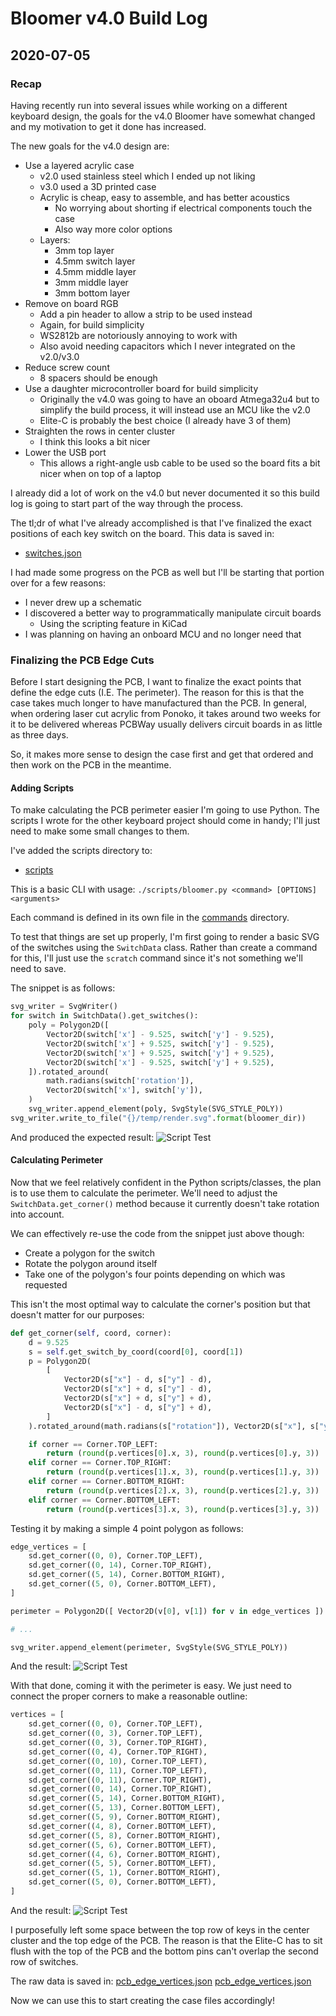 # Bloomer v4.0 Build Log

## 2020-07-05

### Recap

Having recently run into several issues while working on a different keyboard
design, the goals for the v4.0 Bloomer have somewhat changed and my motivation
to get it done has increased.

The new goals for the v4.0 design are:
- Use a layered acrylic case
    - v2.0 used stainless steel which I ended up not liking
    - v3.0 used a 3D printed case
    - Acrylic is cheap, easy to assemble, and has better acoustics
        - No worrying about shorting if electrical components touch the case
        - Also way more color options
    - Layers:
        - 3mm top layer
        - 4.5mm switch layer
        - 4.5mm middle layer
        - 3mm middle layer
        - 3mm bottom layer
- Remove on board RGB
    - Add a pin header to allow a strip to be used instead
    - Again, for build simplicity
    - WS2812b are notoriously annoying to work with
    - Also avoid needing capacitors which I never integrated on the v2.0/v3.0
- Reduce screw count
    - 8 spacers should be enough
- Use a daughter microcontroller board for build simplicity
    - Originally the v4.0 was going to have an oboard Atmega32u4 but to simplify
      the build process, it will instead use an MCU like the v2.0
    - Elite-C is probably the best choice (I already have 3 of them)
- Straighten the rows in center cluster
    - I think this looks a bit nicer
- Lower the USB port
    - This allows a right-angle usb cable to be used so the board fits a bit
      nicer when on top of a laptop

I already did a lot of work on the v4.0 but never documented it so this build
log is going to start part of the way through the process.

The tl;dr of what I've already accomplished is that I've finalized the exact
positions of each key switch on the board. This data is saved in:

- [switches.json](https://github.com/cozykeys/bloomer/blob/wip/v4.0/data/switches.json)

I had made some progress on the PCB as well but I'll be starting that portion
over for a few reasons:
- I never drew up a schematic
- I discovered a better way to programmatically manipulate circuit boards
    - Using the scripting feature in KiCad
- I was planning on having an onboard MCU and no longer need that

### Finalizing the PCB Edge Cuts

Before I start designing the PCB, I want to finalize the exact points that
define the edge cuts (I.E. The perimeter). The reason for this is that the case
takes much longer to have manufactured than the PCB. In general, when ordering
laser cut acrylic from Ponoko, it takes around two weeks for it to be delivered
whereas PCBWay usually delivers circuit boards in as little as three days.

So, it makes more sense to design the case first and get that ordered and then
work on the PCB in the meantime.

#### Adding Scripts

To make calculating the PCB perimeter easier I'm going to use Python. The
scripts I wrote for the other keyboard project should come in handy; I'll just
need to make some small changes to them.

I've added the scripts directory to:
- [scripts](https://github.com/cozykeys/bloomer/blob/wip/v4.0/scripts)

This is a basic CLI with usage:
`./scripts/bloomer.py <command> [OPTIONS] <arguments>`

Each command is defined in its own file in the
[commands](https://github.com/cozykeys/bloomer/blob/wip/v4.0/scripts/commands)
directory.

To test that things are set up properly, I'm first going to render a basic SVG
of the switches using the `SwitchData` class. Rather than create a command for
this, I'll just use the `scratch` command since it's not something we'll need
to save.

The snippet is as follows:

```python
svg_writer = SvgWriter()
for switch in SwitchData().get_switches():
    poly = Polygon2D([
        Vector2D(switch['x'] - 9.525, switch['y'] - 9.525),
        Vector2D(switch['x'] + 9.525, switch['y'] - 9.525),
        Vector2D(switch['x'] + 9.525, switch['y'] + 9.525),
        Vector2D(switch['x'] - 9.525, switch['y'] + 9.525),
    ]).rotated_around(
        math.radians(switch['rotation']),
        Vector2D(switch['x'], switch['y']),
    )
    svg_writer.append_element(poly, SvgStyle(SVG_STYLE_POLY))
svg_writer.write_to_file("{}/temp/render.svg".format(bloomer_dir))
```

And produced the expected result:
![Script Test](./script_test_1.svg)

#### Calculating Perimeter

Now that we feel relatively confident in the Python scripts/classes, the plan
is to use them to calculate the perimeter. We'll need to adjust the
`SwitchData.get_corner()` method because it currently doesn't take rotation
into account.

We can effectively re-use the code from the snippet just above though:
- Create a polygon for the switch
- Rotate the polygon around itself
- Take one of the polygon's four points depending on which was requested

This isn't the most optimal way to calculate the corner's position but that
doesn't matter for our purposes:

```python
def get_corner(self, coord, corner):
    d = 9.525
    s = self.get_switch_by_coord(coord[0], coord[1])
    p = Polygon2D(
        [
            Vector2D(s["x"] - d, s["y"] - d),
            Vector2D(s["x"] + d, s["y"] - d),
            Vector2D(s["x"] + d, s["y"] + d),
            Vector2D(s["x"] - d, s["y"] + d),
        ]
    ).rotated_around(math.radians(s["rotation"]), Vector2D(s["x"], s["y"]))

    if corner == Corner.TOP_LEFT:
        return (round(p.vertices[0].x, 3), round(p.vertices[0].y, 3))
    elif corner == Corner.TOP_RIGHT:
        return (round(p.vertices[1].x, 3), round(p.vertices[1].y, 3))
    elif corner == Corner.BOTTOM_RIGHT:
        return (round(p.vertices[2].x, 3), round(p.vertices[2].y, 3))
    elif corner == Corner.BOTTOM_LEFT:
        return (round(p.vertices[3].x, 3), round(p.vertices[3].y, 3))
```

Testing it by making a simple 4 point polygon as follows:
```python
edge_vertices = [
    sd.get_corner((0, 0), Corner.TOP_LEFT),
    sd.get_corner((0, 14), Corner.TOP_RIGHT),
    sd.get_corner((5, 14), Corner.BOTTOM_RIGHT),
    sd.get_corner((5, 0), Corner.BOTTOM_LEFT),
]

perimeter = Polygon2D([ Vector2D(v[0], v[1]) for v in edge_vertices ])

# ...

svg_writer.append_element(perimeter, SvgStyle(SVG_STYLE_POLY))
```

And the result:
![Script Test](./script_test_2.svg)

With that done, coming it with the perimeter is easy. We just need to connect
the proper corners to make a reasonable outline:
```python
vertices = [
    sd.get_corner((0, 0), Corner.TOP_LEFT),
    sd.get_corner((0, 3), Corner.TOP_LEFT),
    sd.get_corner((0, 3), Corner.TOP_RIGHT),
    sd.get_corner((0, 4), Corner.TOP_RIGHT),
    sd.get_corner((0, 10), Corner.TOP_LEFT),
    sd.get_corner((0, 11), Corner.TOP_LEFT),
    sd.get_corner((0, 11), Corner.TOP_RIGHT),
    sd.get_corner((0, 14), Corner.TOP_RIGHT),
    sd.get_corner((5, 14), Corner.BOTTOM_RIGHT),
    sd.get_corner((5, 13), Corner.BOTTOM_LEFT),
    sd.get_corner((5, 9), Corner.BOTTOM_RIGHT),
    sd.get_corner((4, 8), Corner.BOTTOM_LEFT),
    sd.get_corner((5, 8), Corner.BOTTOM_RIGHT),
    sd.get_corner((5, 6), Corner.BOTTOM_LEFT),
    sd.get_corner((4, 6), Corner.BOTTOM_RIGHT),
    sd.get_corner((5, 5), Corner.BOTTOM_LEFT),
    sd.get_corner((5, 1), Corner.BOTTOM_RIGHT),
    sd.get_corner((5, 0), Corner.BOTTOM_LEFT),
]
```

And the result:
![Script Test](./pcb_perimeter_1.svg)

I purposefully left some space between the top row of keys in the center
cluster and the top edge of the PCB. The reason is that the Elite-C has to sit
flush with the top of the PCB and the bottom pins can't overlap the second row
of switches.

The raw data is saved in:
[pcb_edge_vertices.json](https://github.com/cozykeys/bloomer/blob/wip/v4.0/data/pcb_edge_vertices.json)
[pcb_edge_vertices.json](../data/pcb_edge_vertices.json)

Now we can use this to start creating the case files accordingly!

